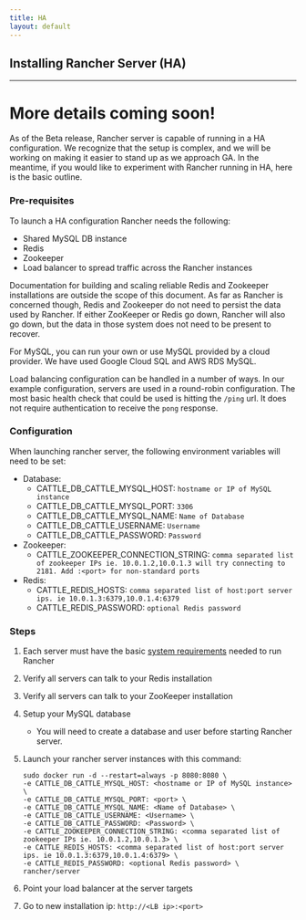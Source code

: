 ```yaml
---
title: HA
layout: default
---
```


## Installing Rancher Server (HA)
---
More details coming soon!
=======

As of the Beta release, Rancher server is capable of running in a HA configuration. We recognize that the setup is complex, and we will be working on making it easier to stand up as we approach GA. In the meantime, if you would like to experiment with Rancher running in HA, here is the basic outline.

### Pre-requisites

To launch a HA configuration Rancher needs the following:

*  Shared MySQL DB instance
*  Redis
*  Zookeeper
*  Load balancer to spread traffic across the Rancher instances


Documentation for building and scaling reliable Redis and Zookeeper installations are outside the scope of this document. As far as Rancher is concerned though, Redis and Zookeeper do not need to persist the data used by Rancher. If either ZooKeeper or Redis go down, Rancher will also go down, but the data in those system does not need to be present to recover. 

For MySQL, you can run your own or use MySQL provided by a cloud provider. We have used Google Cloud SQL and AWS RDS MySQL. 

Load balancing configuration can be handled in a number of ways. In our example configuration, servers are used in a round-robin configuration. The most basic health check that could be used is hitting the `/ping` url. It does not require authentication to receive the `pong` response. 


### Configuration

When launching rancher server, the following environment variables will need to be set:

* Database:
  * CATTLE_DB_CATTLE_MYSQL_HOST: `hostname or IP of MySQL instance`
  * CATTLE_DB_CATTLE_MYSQL_PORT: `3306`
  * CATTLE_DB_CATTLE_MYSQL_NAME: `Name of Database`
  * CATTLE_DB_CATTLE_USERNAME: `Username`
  * CATTLE_DB_CATTLE_PASSWORD: `Password`
* Zookeeper:    
  * CATTLE_ZOOKEEPER_CONNECTION_STRING: `comma separated list of zookeeper IPs ie. 10.0.1.2,10.0.1.3 will try connecting to 2181. Add :<port> for non-standard ports `
* Redis:
  * CATTLE_REDIS_HOSTS: `comma separated list of host:port server ips. ie 10.0.1.3:6379,10.0.1.4:6379`
  * CATTLE_REDIS_PASSWORD: `optional Redis password`

### Steps

1. Each server must have the basic [system requirements]({{site.baseurl}}/docs/installing-rancher/installing-server/) needed to run Rancher
2. Verify all servers can talk to your Redis installation
3. Verify all servers can talk to your ZooKeeper installation
4. Setup your MySQL database
      * You will need to create a database and user before starting Rancher server.
5. Launch your rancher server instances with this command:
      
      ```
      sudo docker run -d --restart=always -p 8080:8080 \
      -e CATTLE_DB_CATTLE_MYSQL_HOST: <hostname or IP of MySQL instance> \
      -e CATTLE_DB_CATTLE_MYSQL_PORT: <port> \
      -e CATTLE_DB_CATTLE_MYSQL_NAME: <Name of Database> \
      -e CATTLE_DB_CATTLE_USERNAME: <Username> \
      -e CATTLE_DB_CATTLE_PASSWORD: <Password> \
      -e CATTLE_ZOOKEEPER_CONNECTION_STRING: <comma separated list of zookeeper IPs ie. 10.0.1.2,10.0.1.3> \
      -e CATTLE_REDIS_HOSTS: <comma separated list of host:port server ips. ie 10.0.1.3:6379,10.0.1.4:6379> \
      -e CATTLE_REDIS_PASSWORD: <optional Redis password> \
      rancher/server
      ```  
      
6. Point your load balancer at the server targets
7. Go to new installation ip: `http://<LB ip>:<port>` 
